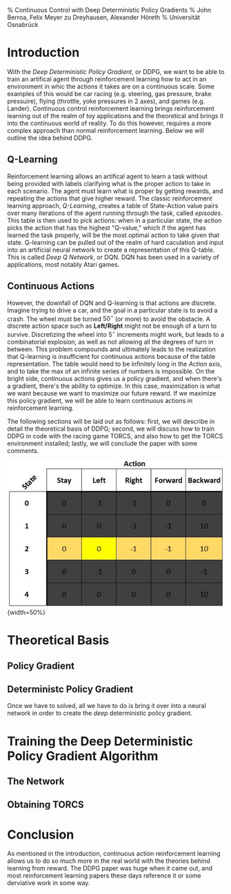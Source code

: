 % Continuous Control with Deep Deterministic Policy Gradients
% John Berroa, Felix Meyer zu Dreyhausen, Alexander Höreth
% Universität Osnabrück

# Introduction
With the *Deep Deterministic Policy Gradient*, or DDPG, we want to be able to train an artifical agent through reinforcement learning how to act in an environment in whic the actions it takes are on a continuous scale.  Some examples of this would be car racing (e.g. steering, gas pressure, brake pressuire), flying (throttle, yoke pressures in 2 axes), and games (e.g. Lander).  Continuous control reinforcement learning brings reinforcement learning out of the realm of toy applications and the theoretical and brings it into the continuous world of reality.  To do this however, requires a more complex approach than normal reinforcement learning.  Below we will outline the idea behind DDPG.

## Q-Learning
Reinforcement learning allows an artifical agent to learn a task without being provided with labels clarifying what is the proper action to take in each scenario.  The agent must learn what is proper by getting rewards, and repeating the actions that give higher reward.  The classic reinforcement learning approach, *Q-Learning*, creates a table of State-Action value pairs over many iterations of the agent running through the task, called *episodes*.  This table is then used to pick actions: when in a particular state, the action picks the action that has the highest "Q-value," which if the agent has learned the task properly, will be the most optimal action to take given that state.  Q-learning can be pulled out of the realm of hard caculation and input into an artificial neural network to create a representation of this Q-table.  This is called *Deep Q Network*, or DQN.  DQN has been used in a variety of applications, most notably Atari games.

## Continuous Actions
However, the downfall of DQN and Q-learning is that actions are discrete.  Imagine trying to drive a car, and the goal in a particular state is to avoid a crash.  The wheel must be turned $50^\circ$ (or more) to avoid the obstacle.  A discrete action space such as **Left/Right** might not be enough of a turn to survive.  Discretizing the wheel into $5^\circ$ increments might work, but leads to a combinatorial explosion, as well as not allowing all the degrees of turn in between.  This problem compounds and ultimately leads to the realization that Q-learning is insufficient for continuous actions because of the table representation.  The table would need to be infinitely long in the *Action* axis, and to take the $\textrm{max}$ of an infinite series of numbers is impossible.  On the bright side, continuous actions gives us a policy gradient, and when there's a gradient, there's the ability to optimize.  In this case, maximization is what we want because we want to maximize our future reward.  If we maximize this policy gradient, we will be able to learn continuous actions in reinforcement learning.

The following sections will be laid out as follows: first, we will describe in detail the theoretical basis of DDPG; second, we will discuss how to train DDPG in code with the racing game TORCS, and also how to get the TORCS environment installed; lastly, we will conclude the paper with some comments.

![Q-Table](gfx/continuousq.jpg){width=50%}


# Theoretical Basis

## Policy Gradient

## Deterministc Policy Gradient
Once we have to solved, all we have to do is bring it over into a neural network in order to create the *deep* deterministic policy gradient. 

# Training the Deep Deterministic Policy Gradient Algorithm

## The Network

## Obtaining TORCS

# Conclusion
As mentioned in the introduction, continuous action reinforcement learning allows us to do so much more in the real world with the theories behind learning from reward.  The DDPG paper was huge when it came out, and most reinforcement learning papers these days reference it or some derviative work in some way.

